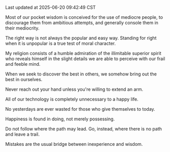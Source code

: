 Last updated at 2025-06-20 09:42:49 CST

Most of our pocket wisdom is conceived for the use of mediocre people, to discourage them from ambitious attempts, and generally console them in their mediocrity.

The right way is not always the popular and easy way. Standing for right when it is unpopular is a true test of moral character.

My religion consists of a humble admiration of the illimitable superior spirit who reveals himself in the slight details we are able to perceive with our frail and feeble mind.

When we seek to discover the best in others, we somehow bring out the best in ourselves.

Never reach out your hand unless you're willing to extend an arm.

All of our technology is completely unnecessary to a happy life.

No yesterdays are ever wasted for those who give themselves to today.

Happiness is found in doing, not merely possessing.

Do not follow where the path may lead. Go, instead, where there is no path and leave a trail.

Mistakes are the usual bridge between inexperience and wisdom.

